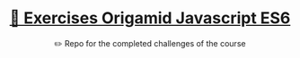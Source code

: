 <h1 align="center">
 <a href="https://www.origamid.com/curso/javascript-completo-es6/">🔗 Exercises Origamid Javascript ES6</a>
</h1>

<p align="center">✏️ Repo for the completed challenges of the course</p>


